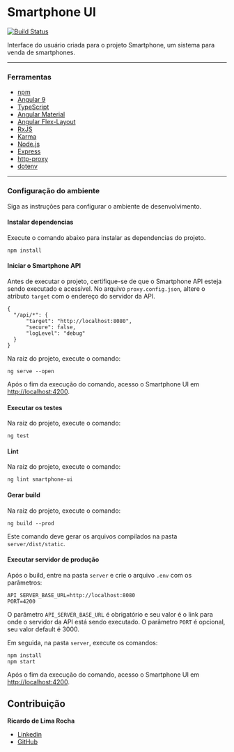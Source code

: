 # Smartphone UI
[![Build Status](https://travis-ci.com/lericardolima/smartphone-ui.svg?branch=develop)](https://travis-ci.com/lericardolima/smartphone-ui)

Interface do usuário criada para o projeto Smartphone, um sistema para venda de smartphones.

---
### Ferramentas

*  [npm](https://www.npmjs.com/)
*  [Angular 9](https://angular.io/)
*  [TypeScript](https://www.typescriptlang.org/)
*  [Angular Material](https://material.angular.io/)
*  [Angular Flex-Layout](https://github.com/angular/flex-layout)
*  [RxJS](https://rxjs-dev.firebaseapp.com/)
*  [Karma](https://karma-runner.github.io/latest/index.html/)
*  [Node.js](https://nodejs.org/en/)
*  [Express](https://expressjs.com/pt-br/)
*  [http-proxy](https://www.npmjs.com/package/http-proxy)
*  [dotenv](https://www.npmjs.com/package/dotenv)
---
### Configuração do ambiente

Siga as instruções para configurar o ambiente de desenvolvimento.

#### Instalar dependencias

  Execute o comando abaixo para instalar as dependencias do projeto.
  ```
  npm install
  ``` 

#### Iniciar o Smartphone API

  Antes de executar o projeto, certifique-se de que o Smartphone API esteja sendo executado e acessível. No arquivo `proxy.config.json`, altere o atributo `target` com o endereço do servidor da API.
  ```
  {
    "/api/*": {
        "target": "http://localhost:8080",
        "secure": false,
        "logLevel": "debug"
    }
  }
  ```

  Na raiz do projeto, execute o comando:
  ```
  ng serve --open
  ```

  Após o fim da execução do comando, acesso o Smartphone UI em [http://localhost:4200](http://localhost:4200).
 
#### Executar os testes

  Na raiz do projeto, execute o comando:
  ```
  ng test
  ```
 
#### Lint

  Na raiz do projeto, execute o comando:
  ```
  ng lint smartphone-ui
  ```
  
#### Gerar build

  Na raiz do projeto, execute o comando:
  ```
  ng build --prod
  ```
  Este comando deve gerar os arquivos compilados na pasta `server/dist/static`.

#### Executar servidor de produção

  Após o build, entre na pasta `server` e crie o arquivo `.env` com os parâmetros:
  ```
  API_SERVER_BASE_URL=http://localhost:8080
PORT=4200
  ```
  O parâmetro `API_SERVER_BASE_URL` é obrigatório e seu valor é o link para onde o servidor da API está sendo executado.
  O parâmetro `PORT` é opcional, seu valor default é 3000.

  Em seguida, na pasta `server`, execute os comandos:
  ```
  npm install
  npm start
  ```
  Após o fim da execução do comando, acesso o Smartphone UI em [http://localhost:4200](http://localhost:4200).

  ## Contribuição
  
   **Ricardo de Lima Rocha**
  *  [Linkedin](https://www.linkedin.com/in/ricardo-de-lima-rocha/)
  *  [GitHub](https://github.com/lericardolima)
